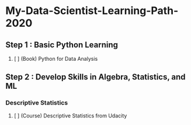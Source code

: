 # My-Data-Scientist-Learning-Path-2020



## Step 1 : Basic Python Learning
1. [ ] (Book) Python for Data Analysis 

## Step 2 : Develop Skills in Algebra, Statistics, and ML

### Descriptive Statistics 
1. [ ] (Course) Descriptive Statistics from Udacity
